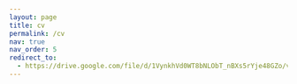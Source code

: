 ```yaml
---
layout: page
title: cv
permalink: /cv
nav: true
nav_order: 5
redirect_to:
  - https://drive.google.com/file/d/1VynkhVd0WT8bNLObT_nBXs5rYje48GZo/view?usp=sharing
---
```

